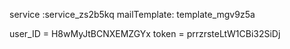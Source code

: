service :service_zs2b5kq
mailTemplate: template_mgv9z5a

user_ID = H8wMyJtBCNXEMZGYx
token = prrzrsteLtW1CBi32SiDj
